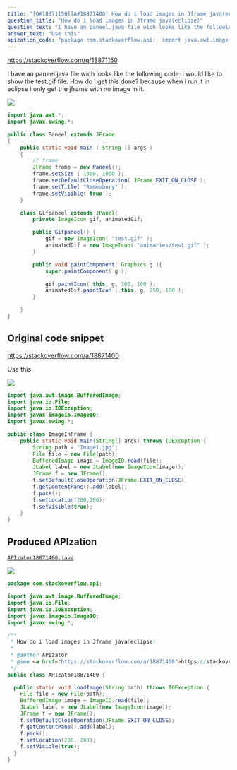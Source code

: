 ```yaml
---
title: "[Q#18871150][A#18871400] How do i load images in Jframe java(eclipse)"
question_title: "How do i load images in Jframe java(eclipse)"
question_text: "I have an paneel.java file wich looks like the following code: i would like to show the test.gif file. How do i get this done? because when i run it in eclipse i only get the jframe with no image in it."
answer_text: "Use this"
apization_code: "package com.stackoverflow.api;  import java.awt.image.BufferedImage; import java.io.File; import java.io.IOException; import javax.imageio.ImageIO; import javax.swing.*;  /**  * How do i load images in Jframe java(eclipse)  *  * @author APIzator  * @see <a href=\"https://stackoverflow.com/a/18871400\">https://stackoverflow.com/a/18871400</a>  */ public class APIzator18871400 {    public static void loadImage(String path) throws IOException {     File file = new File(path);     BufferedImage image = ImageIO.read(file);     JLabel label = new JLabel(new ImageIcon(image));     JFrame f = new JFrame();     f.setDefaultCloseOperation(JFrame.EXIT_ON_CLOSE);     f.getContentPane().add(label);     f.pack();     f.setLocation(200, 200);     f.setVisible(true);   } }"
---
```


https://stackoverflow.com/q/18871150

I have an paneel.java file wich looks like the following code:
i would like to show the test.gif file.
How do i get this done? because when i run it in eclipse i only get the jframe with no image in it.


<div class="code-logo"><img src="/stackoverflow.png" /></div>

```java
import java.awt.*;
import javax.swing.*;

public class Paneel extends JFrame
{
    public static void main ( String [] args )
    {
        // frame
        JFrame frame = new Paneel();
        frame.setSize ( 1000, 1000 );
        frame.setDefaultCloseOperation( JFrame.EXIT_ON_CLOSE );
        frame.setTitle( "Remembory" );
        frame.setVisible( true );
    }

    class Gifpaneel extends JPanel{
        private ImageIcon gif, animatedGif;

        public Gifpaneel() {
            gif = new ImageIcon( "test.gif" );
            animatedGif = new ImageIcon( "animaties/test.gif" );
        }       

        public void paintComponent( Graphics g ){
            super.paintComponent( g );

            gif.paintIcon( this, g, 100, 100 );
            animatedGif.paintIcon ( this, g, 250, 100 );
        }

    }
}
```


## Original code snippet

https://stackoverflow.com/a/18871400

Use this

<div class="code-logo"><img src="/stackoverflow.png" /></div>

```java
import java.awt.image.BufferedImage;
import java.io.File;
import java.io.IOException;
import javax.imageio.ImageIO;
import javax.swing.*;

public class ImageInFrame {
    public static void main(String[] args) throws IOException {
        String path = "Image1.jpg";
        File file = new File(path);
        BufferedImage image = ImageIO.read(file);
        JLabel label = new JLabel(new ImageIcon(image));
        JFrame f = new JFrame();
        f.setDefaultCloseOperation(JFrame.EXIT_ON_CLOSE);
        f.getContentPane().add(label);
        f.pack();
        f.setLocation(200,200);
        f.setVisible(true);
    }
}
```

## Produced APIzation

[`APIzator18871400.java`](https://github.com/pasqualesalza/apization-temp-data/raw/master/search/APIzator18871400.java)

<div class="code-logo"><img src="/apizator.png" /></div>

```java
package com.stackoverflow.api;

import java.awt.image.BufferedImage;
import java.io.File;
import java.io.IOException;
import javax.imageio.ImageIO;
import javax.swing.*;

/**
 * How do i load images in Jframe java(eclipse)
 *
 * @author APIzator
 * @see <a href="https://stackoverflow.com/a/18871400">https://stackoverflow.com/a/18871400</a>
 */
public class APIzator18871400 {

  public static void loadImage(String path) throws IOException {
    File file = new File(path);
    BufferedImage image = ImageIO.read(file);
    JLabel label = new JLabel(new ImageIcon(image));
    JFrame f = new JFrame();
    f.setDefaultCloseOperation(JFrame.EXIT_ON_CLOSE);
    f.getContentPane().add(label);
    f.pack();
    f.setLocation(200, 200);
    f.setVisible(true);
  }
}

```